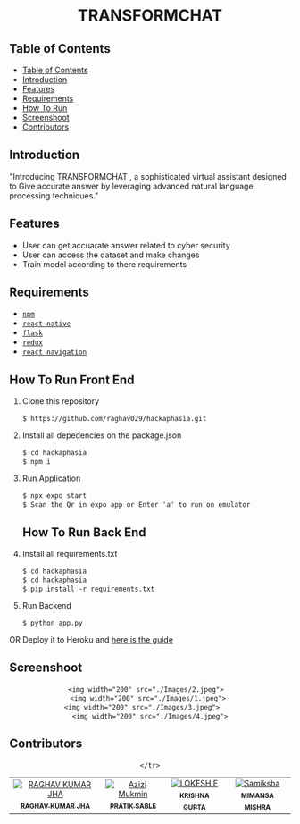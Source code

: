 <h1 align="center"> TRANSFORMCHAT </h1>

## Table of Contents

- [Table of Contents](#table-of-contents)
- [Introduction](#introduction)
- [Features](#features)
- [Requirements](#requirements)
- [How To Run](#how-to-run)
- [Screenshoot](#screenshoot)
- [Contributors](#contributors)

## Introduction
"Introducing TRANSFORMCHAT , a sophisticated virtual assistant designed to Give accurate answer  by leveraging advanced natural language processing techniques."



## Features
* User can get accuarate answer related to cyber security
* User can access the dataset and make changes
* Train model according to there requirements

## Requirements
* [`npm`](https://www.npmjs.com/get-npm)
* [`react native`](https://facebook.github.io/react-native)
* [`flask`](https://flask.palletsprojects.com/en/3.0.x/)
* [`redux`](https://redux.js.org/)
* [`react navigation`](https://reactnavigation.org/)
  

   
## How To Run Front End

1. Clone this repository
   ```
   $ https://github.com/raghav029/hackaphasia.git
   ```
2. Install all depedencies on the package.json
   ```
   $ cd hackaphasia
   $ npm i
   ```
3. Run Application
   ```
   $ npx expo start 
   $ Scan the Qr in expo app or Enter 'a' to run on emulator 
   ```


   ## How To Run Back End

1. Install all requirements.txt
   ```
   $ cd hackaphasia
   $ cd hackaphasia
   $ pip install -r requirements.txt
   ```
3. Run Backend
   ```
   $ python app.py
   ```

OR
Deploy it to Heroku and <a href="https://github.com/Binbasri-in/try_hack_deploy">here is the guide</a>


## Screenshoot
<div align="center">
    
    <img width="200" src="./Images/2.jpeg">  
    <img width="200" src="./Images/1.jpeg"> 
    <img width="200" src="./Images/3.jpeg">    
    <img width="200" src="./Images/4.jpeg">
      

</div>


## Contributors
<center>
  <table>
    <tr>
      <td align="center">
        <a href="https://github.com/raghav029">
          <img width="100" src="https://avatars.githubusercontent.com/u/104291406?s=96&v=4" alt="RAGHAV KUMAR JHA"><br/>
          <sub><b>RAGHAV KUMAR JHA</b></sub>
        </a>
      </td>
      <td align="center">
        <a href="https://github.com/Pratiksable">
          <img width="100" src="https://avatars.githubusercontent.com/u/88896059?v=4" alt="Azizi Mukmin"><br/>
          <sub><b>PRATIK SABLE</b></sub>
        </a>
      </td>
       <td align="center">
        <a href="https://github.com/krishna1804g">
          <img width="100" src="https://avatars.githubusercontent.com/u/86600213?v=4" alt="LOKESH E"><br/>
          <sub><b>KRISHNA GUPTA</b></sub>
        </a>
      </td>
      <td align="center">
        <a href="https://github.com/Memes08">
          <img width="100" src="https://avatars.githubusercontent.com/u/86600213?v=4" alt="Samiksha"><br/>
          <sub><b>MIMANSA MISHRA</b></sub>
        </a>
      </td>
     
    </tr>
  </table>
</center>
